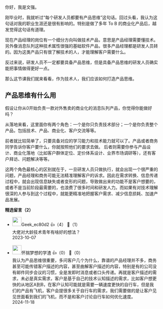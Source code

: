 你好，我是文强。

刚毕业时，我就听过“每个研发人员都要有产品思维”这句话。回过头看，我认为这句话对我的职业生涯还是很有影响的。特别是做了多年 To B 的商业化产品后，越发觉得这句话有道理。

现在产品经理的岗位有一个细分方向叫做技术产品，意思是产品经理需要懂技术。另外像消息队列这种技术属性很强的基础软件产品，很多产品经理都是研发人员转的。因为这类产品只有很了解技术的人，才能理解客户需要什么。

反过来说，研发人员不一定都要具备产品思维，但是具备产品思维的研发人员确实能把事情做得更好一点。

那么这节课我们就来看看，作为技术人，我们应该如何打造产品思维。

## 产品思维有什么用

假设让你从0开始负责一款对外售卖的商业化的消息队列产品，你觉得你能做好吗？

从落地来看，这里面你有两个角色：一个是你只负责技术部分；一个是你负责整个产品，包括技术、产品、商业化、客户交流等等。

前者就比较简单了，只要具备对应的学习能力和技术能力就可以了。产品或者商务同学告诉你客户要什么，你就按照他们的要求去做。 后者则需要你参与产品设计、商业化落地（比如客户群体定位、定价体系设计、业界市场调研等），还有客户拜访、问题解决等等。

这两个角色最核心的区别就在于，一旦研发人员只做执行，就会出现一个很严重的问题，产品经理和商务可能无法精准理解客户的诉求。因此在需求转换、信息传递过程中，就会出现信息缺失或者变形的问题，导致做出来的功能不是客户想要的，或者不是当前阶段最需要的，也浪费了很多时间和研发人力。而如果有对技术理解很深的人参与到这个过程中，就能更精准地把握客户需求、减少信息损耗、加速产品发展。
<div><strong>精选留言（2）</strong></div><ul>
<li><img src="" width="30px"><span>Geek_ec80d2</span> 👍（4） 💬（1）<div>大佬对大龄技术青年有啥好的想法？</div>2023-10-07</li><br/><li><img src="https://static001.geekbang.org/account/avatar/00/1d/3f/0d/1e8dbb2c.jpg" width="30px"><span>怀揣梦想的学渣</span> 👍（0） 💬（0）<div>我认为产品思维很重要，多问客户几个为什么，靠谱的产品经理并不多，商务甚至可能传错客户描述的内容，甚至曲解客户描述的内容，特别是有的公司没有邮件同步会议的习惯，全是发即时消息或者口头传递。再就是客户描述的需求，未必是真实需求，客户是基于自己的技术认知描述的需求，比如客户想更快的从地区A到B，在客户认知可能就是需要一辆速度更快的自行车，但是我们的产品有飞机，客户会提很多关于自行车的需求，我们需要做的是让客户见见世面看到我们的飞机，而不是和客户讨论自行车如何优化速度。</div>2024-11-18</li><br/>
</ul>